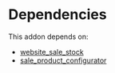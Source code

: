 # Dependencies

This addon depends on:

- [website_sale_stock](../../odoo-bringout-oca-ocb-website_sale_stock)
- [sale_product_configurator](../../odoo-bringout-oca-ocb-sale_product_configurator)
